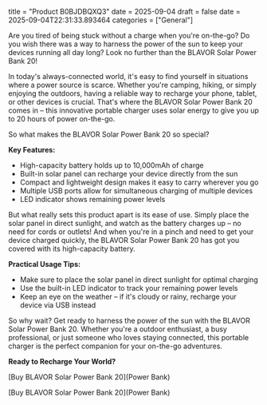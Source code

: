 title = "Product B0BJDBQXQ3"
date = 2025-09-04
draft = false
date = 2025-09-04T22:31:33.893464
categories = ["General"]

Are you tired of being stuck without a charge when you're on-the-go? Do you wish there was a way to harness the power of the sun to keep your devices running all day long? Look no further than the BLAVOR Solar Power Bank 20!

In today's always-connected world, it's easy to find yourself in situations where a power source is scarce. Whether you're camping, hiking, or simply enjoying the outdoors, having a reliable way to recharge your phone, tablet, or other devices is crucial. That's where the BLAVOR Solar Power Bank 20 comes in – this innovative portable charger uses solar energy to give you up to 20 hours of power on-the-go.

So what makes the BLAVOR Solar Power Bank 20 so special?

**Key Features:**

* High-capacity battery holds up to 10,000mAh of charge
* Built-in solar panel can recharge your device directly from the sun
* Compact and lightweight design makes it easy to carry wherever you go
* Multiple USB ports allow for simultaneous charging of multiple devices
* LED indicator shows remaining power levels

But what really sets this product apart is its ease of use. Simply place the solar panel in direct sunlight, and watch as the battery charges up – no need for cords or outlets! And when you're in a pinch and need to get your device charged quickly, the BLAVOR Solar Power Bank 20 has got you covered with its high-capacity battery.

**Practical Usage Tips:**

* Make sure to place the solar panel in direct sunlight for optimal charging
* Use the built-in LED indicator to track your remaining power levels
* Keep an eye on the weather – if it's cloudy or rainy, recharge your device via USB instead

So why wait? Get ready to harness the power of the sun with the BLAVOR Solar Power Bank 20. Whether you're a outdoor enthusiast, a busy professional, or just someone who loves staying connected, this portable charger is the perfect companion for your on-the-go adventures.

**Ready to Recharge Your World?**

[Buy BLAVOR Solar Power Bank 20](Power Bank)

[Buy BLAVOR Solar Power Bank 20](Power Bank)

